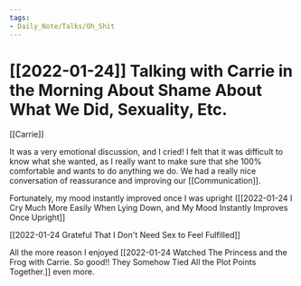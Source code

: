 ```yaml
---
tags:
- Daily_Note/Talks/Oh_Shit
---
```


# [[2022-01-24]] Talking with Carrie in the Morning About Shame About What We Did, Sexuality, Etc.



[[Carrie]]

It was a very emotional discussion, and I cried! I felt that it was difficult to know what she wanted, as I really want to make sure that she 100% comfortable and wants to do anything we do. We had a really nice conversation of reassurance and improving our [[Communication]].

Fortunately, my mood instantly improved once I was upright ([[2022-01-24 I Cry Much More Easily When Lying Down, and My Mood Instantly Improves Once Upright]]

[[2022-01-24 Grateful That I Don't Need Sex to Feel Fulfilled]]

All the more reason I enjoyed [[2022-01-24 Watched The Princess and the Frog with Carrie. So good!! They Somehow Tied All the Plot Points Together.]] even more.